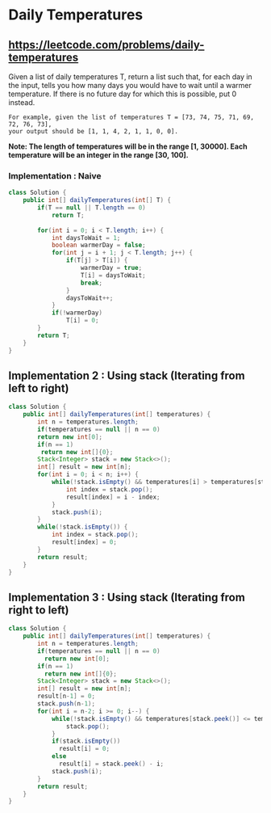 # Daily Temperatures
## https://leetcode.com/problems/daily-temperatures

Given a list of daily temperatures T, return a list such that, for each day in the input, tells you how many days you would have to wait until a warmer temperature. If there is no future day for which this is possible, put 0 instead.
```
For example, given the list of temperatures T = [73, 74, 75, 71, 69, 72, 76, 73], 
your output should be [1, 1, 4, 2, 1, 1, 0, 0].
```

**Note: The length of temperatures will be in the range [1, 30000]. Each temperature will be an integer in the range [30, 100].**

### Implementation : Naive
```java
class Solution {
    public int[] dailyTemperatures(int[] T) {
        if(T == null || T.length == 0)
            return T;
        
        for(int i = 0; i < T.length; i++) {
            int daysToWait = 1;
            boolean warmerDay = false;
            for(int j = i + 1; j < T.length; j++) {
                if(T[j] > T[i]) {
                    warmerDay = true;
                    T[i] = daysToWait;
                    break;
                }
                daysToWait++;
            }
            if(!warmerDay)
                T[i] = 0;
        }
        return T;
    }
}
```
## Implementation 2 : Using stack (Iterating from left to right)
```java
class Solution {
    public int[] dailyTemperatures(int[] temperatures) {
        int n = temperatures.length;
        if(temperatures == null || n == 0)
        return new int[0];
        if(n == 1)
         return new int[]{0};
        Stack<Integer> stack = new Stack<>();
        int[] result = new int[n];
        for(int i = 0; i < n; i++) {
            while(!stack.isEmpty() && temperatures[i] > temperatures[stack.peek()]) {
                int index = stack.pop();
                result[index] = i - index;
            }
            stack.push(i);
        }
        while(!stack.isEmpty()) {
            int index = stack.pop();
            result[index] = 0;
        }
        return result;
    }
}
```
## Implementation 3 : Using stack (Iterating from right to left)
```java
class Solution {
    public int[] dailyTemperatures(int[] temperatures) {
        int n = temperatures.length;
        if(temperatures == null || n == 0)
          return new int[0];
        if(n == 1)
          return new int[]{0};
        Stack<Integer> stack = new Stack<>();
        int[] result = new int[n];
        result[n-1] = 0;
        stack.push(n-1);
        for(int i = n-2; i >= 0; i--) {
            while(!stack.isEmpty() && temperatures[stack.peek()] <= temperatures[i]) {
                stack.pop();
            }
            if(stack.isEmpty())
              result[i] = 0;
            else   
              result[i] = stack.peek() - i;
            stack.push(i);
        }
        return result;
    }
}
```


